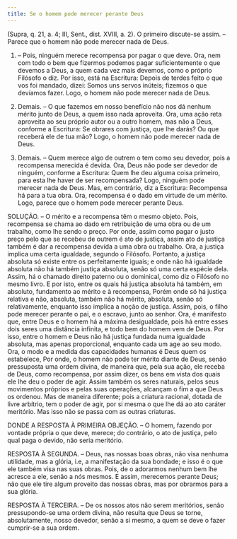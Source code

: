 ```yaml
---
title: Se o homem pode merecer perante Deus
---
```


(Supra, q. 21, a. 4; III, Sent., dist. XVIII, a. 2).
  O primeiro discute-se assim. – Parece que o homem não pode merecer nada de Deus.  

1. – Pois, ninguém merece recompensa por pagar o que deve. Ora, nem com todo o bem que fizermos podemos pagar suficientemente o que devemos a Deus, a quem cada vez mais devemos, como o próprio Filósofo o diz. Por isso, está na Escritura: Depois de terdes feito o que vos foi mandado, dizei: Somos uns servos inúteis; fizemos o que devíamos fazer. Logo, o homem não pode merecer nada de Deus.  

2. Demais. – O que fazemos em nosso benefício não nos dá nenhum mérito junto de Deus, a quem isso nada aproveita. Ora, uma ação reta aproveita ao seu próprio autor ou a outro homem, mas não a Deus, conforme a Escritura: Se obrares com justiça, que lhe darás? Ou que receberá ele de tua mão? Logo, o homem não pode merecer nada de Deus.  

3. Demais. – Quem merece algo de outrem o tem como seu devedor, pois a recompensa merecida é devida. Ora, Deus não pode ser devedor de ninguém, conforme a Escritura: Quem lhe deu alguma coisa primeiro, para esta lhe haver de ser recompensada? Logo, ninguém pode merecer nada de Deus.  Mas, em contrário, diz a Escritura: Recompensa há para a tua obra. Ora, recompensa é o dado em virtude de um mérito. Logo, parece que o homem pode merecer perante Deus.  

SOLUÇÃO. – O mérito e a recompensa têm o mesmo objeto. Pois, recompensa se chama ao dado em retribuição de uma obra ou de um trabalho, como lhe sendo o preço. Por onde, assim como pagar o justo preço pelo que se recebeu de outrem é ato de justiça, assim ato de justiça também é dar a recompensa devida a uma obra ou trabalho. Ora, a justiça implica uma certa igualdade, segundo o Filósofo. Portanto, a justiça absoluta só existe entre os perfeitamente iguais; e onde não há igualdade absoluta não há também justiça absoluta, senão só uma certa espécie dela. Assim, há o chamado direito paterno ou o dominical, como diz o Filósofo no mesmo livro. E por isto, entre os quais há justiça absoluta há também, em absoluto, fundamento ao mérito e à recompensa, Porém onde só há justiça relativa e não, absoluta, também não há mérito, absoluta, senão só relativamente, enquanto isso implica a noção de justiça. Assim, pois, o filho pode merecer perante o pai, e o escravo, junto ao senhor. Ora, é manifesto que, entre Deus e o homem há a máxima desigualdade, pois há entre esses dois seres uma distância infinita, e todo bem do homem vem de Deus. Por isso, entre o homem e Deus não há justiça fundada numa igualdade absoluta, mas apenas proporcional, enquanto cada um age ao seu modo. Ora, o modo e a medida das capacidades humanas é Deus quem os estabelece, Por onde, o homem não pode ter mérito diante de Deus, senão pressuposta uma ordem divina, de maneira que, pela sua ação, ele receba de Deus, como recompensa, por assim dizer, os bens em vista dos quais ele lhe deu o poder de agir. Assim também os seres naturais, pelos seus movimentos próprios e pelas suas operações, alcançam o fim a que Deus os ordenou. Mas de maneira diferente; pois a criatura racional, dotada de livre arbítrio, tem o poder de agir, por si mesma o que lhe dá ao ato caráter meritório. Mas isso não se passa com as outras criaturas. 

DONDE A RESPOSTA À PRIMEIRA OBJEÇÃO. – O homem, fazendo por vontade própria o que deve, merece; do contrário, o ato de justiça, pelo qual paga o devido, não seria meritório.  

RESPOSTA À SEGUNDA. – Deus, nas nossas boas obras, não visa nenhuma utilidade, mas a glória, i.e, a manifestação da sua bondade; e isso é o que ele também visa nas suas obras. Pois, de o adorarmos nenhum bem lhe acresce a ele, senão a nós mesmos. E assim, merecemos perante Deus; não que ele tire algum proveito das nossas obras, mas por obrarmos para a sua glória.  

RESPOSTA À TERCEIRA. – De os nossos atos não serem meritórios, senão pressupondo-se uma ordem divina, não resulta que Deus se torne, absolutamente, nosso devedor, senão a si mesmo, a quem se deve o fazer cumprir-se a sua ordem.